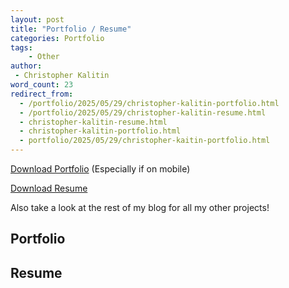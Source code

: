 ```yaml
---
layout: post
title: "Portfolio / Resume"
categories: Portfolio
tags:
    - Other
author:
 - Christopher Kalitin
word_count: 23
redirect_from:
  - /portfolio/2025/05/29/christopher-kalitin-portfolio.html
  - /portfolio/2025/05/29/christopher-kalitin-resume.html
  - christopher-kalitin-resume.html
  - christopher-kalitin-portfolio.html
  - portfolio/2025/05/29/christopher-kaitin-portfolio.html
---
```

<a href="{{site.url}}/assets/Christopher_Kalitin_Portfolio.pdf">Download Portfolio</a> (Especially if on mobile)

<a href="{{site.url}}/assets/Christopher Kalitin Resume.pdf">Download Resume</a>

Also take a look at the rest of my blog for all my other projects!

## <b>Portfolio</b>

<object data="{{site.url}}/assets/Christopher_Kalitin_Portfolio.pdf" width="800"  height="1000" type='application/pdf'></object>

## <b>Resume</b>

<object data="{{site.url}}/assets/Christopher Kalitin Resume.pdf" width="800" height="1000" type='application/pdf'></object>